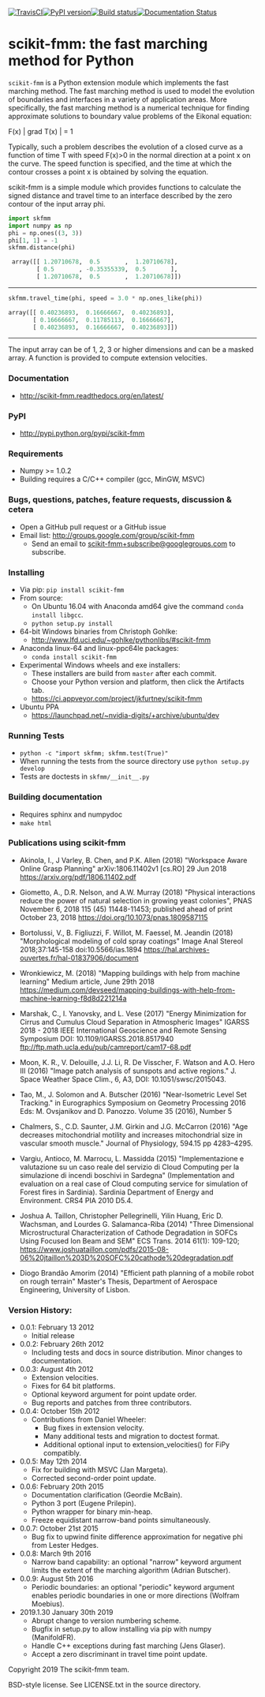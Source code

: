 [![TravisCI](https://travis-ci.org/scikit-fmm/scikit-fmm.svg?branch=master)](https://travis-ci.org/scikit-fmm/scikit-fmm)[![PyPI version](https://badge.fury.io/py/scikit-fmm.svg)](http://pypi.python.org/pypi/scikit-fmm)[![Build status](https://ci.appveyor.com/api/projects/status/qhdwo9ut8vjyqf96?svg=true)](https://ci.appveyor.com/project/jkfurtney/scikit-fmm)[![Documentation Status](https://readthedocs.org/projects/scikit-fmm/badge/?version=latest)](https://scikit-fmm.readthedocs.io/en/latest/?badge=latest)

# scikit-fmm: the fast marching method for Python

`scikit-fmm` is a Python extension module which implements the fast marching method.
The fast marching method is used to model the evolution of boundaries
and interfaces in a variety of application areas. More specifically,
the fast marching method is a numerical technique for finding
approximate solutions to boundary value problems of the Eikonal
equation:

F(x) | grad T(x) | = 1

Typically, such a problem describes the evolution of a closed curve as
a function of time T with speed F(x)>0 in the normal direction at a
point x on the curve. The speed function is specified, and the time at
which the contour crosses a point x is obtained by solving the
equation.

scikit-fmm is a simple module which provides functions to calculate
the signed distance and travel time to an interface described by the
zero contour of the input array phi.

```python
import skfmm
import numpy as np
phi = np.ones((3, 3))
phi[1, 1] = -1
skfmm.distance(phi)
```

  ```python
   array([[ 1.20710678,  0.5       ,  1.20710678],
          [ 0.5       , -0.35355339,  0.5       ],
          [ 1.20710678,  0.5       ,  1.20710678]])
  ```
---
```python
skfmm.travel_time(phi, speed = 3.0 * np.ones_like(phi))
```

   ```python
   array([[ 0.40236893,  0.16666667,  0.40236893],
          [ 0.16666667,  0.11785113,  0.16666667],
          [ 0.40236893,  0.16666667,  0.40236893]])
   ```
---

The input array can be of 1, 2, 3 or higher dimensions and can be a
masked array. A function is provided to compute extension velocities.

### Documentation
* http://scikit-fmm.readthedocs.org/en/latest/

### PyPI
* http://pypi.python.org/pypi/scikit-fmm

### Requirements
* Numpy >= 1.0.2
* Building requires a C/C++ compiler (gcc, MinGW, MSVC)

### Bugs, questions, patches, feature requests, discussion & cetera
* Open a GitHub pull request or a GitHub issue
* Email list: http://groups.google.com/group/scikit-fmm
  * Send an email to scikit-fmm+subscribe@googlegroups.com to subscribe.

### Installing
* Via pip: `pip install scikit-fmm`
* From source:
  * On Ubuntu 16.04 with Anaconda amd64 give the command `conda install libgcc`.
  * `python setup.py install`
* 64-bit Windows binaries from Christoph Gohlke:
  * http://www.lfd.uci.edu/~gohlke/pythonlibs/#scikit-fmm
* Anaconda linux-64 and linux-ppc64le packages:
  * `conda install scikit-fmm`
* Experimental Windows wheels and exe installers:
  * These installers are build from `master` after each commit.
  * Choose your Python version and platform, then click the Artifacts tab.
  * https://ci.appveyor.com/project/jkfurtney/scikit-fmm
* Ubuntu PPA
  * https://launchpad.net/~nvidia-digits/+archive/ubuntu/dev

### Running Tests
* `python -c "import skfmm; skfmm.test(True)"`
* When running the tests from the source directory use `python setup.py develop`
* Tests are doctests in `skfmm/__init__.py`

### Building documentation
* Requires sphinx and numpydoc
* `make html`

### Publications using scikit-fmm

* Akinola, I., J Varley, B. Chen, and P.K. Allen
  (2018) "Workspace Aware Online Grasp Planning" arXiv:1806.11402v1
  [cs.RO] 29 Jun 2018 https://arxiv.org/pdf/1806.11402.pdf

* Giometto, A., D.R. Nelson, and A.W. Murray (2018)
  "Physical interactions reduce the power of natural selection in
  growing yeast colonies", PNAS November 6, 2018 115 (45) 11448-11453;
  published ahead of print October 23, 2018
  https://doi.org/10.1073/pnas.1809587115

* Bortolussi, V., B. Figliuzzi, F. Willot, M.
  Faessel, M. Jeandin (2018) "Morphological modeling of cold spray
  coatings" Image Anal Stereol 2018;37:145-158 doi:10.5566/ias.1894
  https://hal.archives-ouvertes.fr/hal-01837906/document

* Wronkiewicz, M. (2018) "Mapping buildings with help from machine
  learning" Medium article, June 29th 2018
  https://medium.com/devseed/mapping-buildings-with-help-from-machine-learning-f8d8d221214a

* Marshak, C., I. Yanovsky, and L. Vese (2017) "Energy
  Minimization for Cirrus and Cumulus Cloud Separation in Atmospheric
  Images" IGARSS 2018 - 2018 IEEE International Geoscience and Remote
  Sensing Symposium DOI: 10.1109/IGARSS.2018.8517940
  ftp://ftp.math.ucla.edu/pub/camreport/cam17-68.pdf

* Moon, K. R., V. Delouille, J.J. Li, R. De Visscher, F. Watson and
  A.O. Hero III (2016) "Image patch analysis of sunspots and active
  regions." J. Space Weather Space Clim., 6, A3, DOI:
  10.1051/swsc/2015043.

* Tao, M., J. Solomon and A. Butscher (2016) "Near-Isometric Level Set
  Tracking." in Eurographics Symposium on Geometry Processing 2016
  Eds: M. Ovsjanikov and D. Panozzo. Volume 35 (2016), Number 5

* Chalmers, S., C.D. Saunter, J.M. Girkin and J.G. McCarron (2016)
  "Age decreases mitochondrial motility and increases mitochondrial
  size in vascular smooth muscle." Journal of Physiology, 594.15 pp
  4283–4295.

* Vargiu, Antioco, M. Marrocu, L. Massidda (2015) "Implementazione e
  valutazione su un caso reale del servizio di Cloud Computing per la
  simulazione di incendi boschivi in Sardegna" (Implementation and
  evaluation on a real case of Cloud computing service for simulation
  of Forest fires in Sardinia). Sardinia Department of Energy and
  Environment. CRS4 PIA 2010 D5.4.

* Joshua A. Taillon, Christopher Pellegrinelli, Yilin Huang, Eric D.
  Wachsman, and Lourdes G. Salamanca-Riba (2014) "Three Dimensional
  Microstructural Characterization of Cathode Degradation in SOFCs
  Using Focused Ion Beam and SEM" ECS Trans. 2014 61(1): 109-120;
  https://www.joshuataillon.com/pdfs/2015-08-06%20jtaillon%203D%20SOFC%20cathode%20degradation.pdf

* Diogo Brandão Amorim (2014) "Efficient path planning of a mobile
  robot on rough terrain" Master's Thesis, Department of Aerospace
  Engineering, University of Lisbon.


### Version History:
* 0.0.1: February 13 2012
  * Initial release
* 0.0.2: February 26th 2012
  * Including tests and docs in source distribution. Minor changes to
    documentation.
* 0.0.3: August 4th 2012
  * Extension velocities.
  * Fixes for 64 bit platforms.
  * Optional keyword argument for point update order.
  * Bug reports and patches from three contributors.
* 0.0.4: October 15th 2012
   * Contributions from Daniel Wheeler:
     * Bug fixes in extension velocity.
     * Many additional tests and migration to doctest format.
     * Additional optional input to extension_velocities() for FiPy compatibly.
* 0.0.5: May 12th 2014
   * Fix for building with MSVC (Jan Margeta).
   * Corrected second-order point update.
* 0.0.6: February 20th 2015
   * Documentation clarification (Geordie McBain).
   * Python 3 port (Eugene Prilepin).
   * Python wrapper for binary min-heap.
   * Freeze equidistant narrow-band points simultaneously.
* 0.0.7: October 21st 2015
   * Bug fix to upwind finite difference approximation for negative
     phi from Lester Hedges.
* 0.0.8: March 9th 2016
   * Narrow band capability: an optional "narrow" keyword argument
     limits the extent of the marching algorithm (Adrian Butscher).
* 0.0.9: August 5th 2016
   * Periodic boundaries: an optional "periodic" keyword argument
     enables periodic boundaries in one or more directions (Wolfram Moebius).
* 2019.1.30 January 30th 2019
   * Abrupt change to version numbering scheme.
   * Bugfix in setup.py to allow installing via pip with numpy (ManifoldFR).
   * Handle C++ exceptions during fast marching (Jens Glaser).
   * Accept a zero discriminant in travel time point update.

Copyright 2019 The scikit-fmm team.

BSD-style license. See LICENSE.txt in the source directory.

